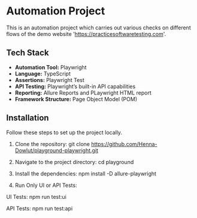 # Automation Project

This is an automation project which carries out various checks on different flows of the demo website 'https://practicesoftwaretesting.com'.

## Tech Stack

- **Automation Tool:** Playwright
- **Language:** TypeScript
- **Assertions:** Playwright Test
- **API Testing:** Playwright’s built-in API capabilities
- **Reporting:** Allure Reports and PLaywright HTML report
- **Framework Structure:** Page Object Model (POM)

## Installation

Follow these steps to set up the project locally.

1. Clone the repository:
   git clone https://github.com/Henna-Dowlut/playground-playwright.git

2. Navigate to the project directory:
   cd playground

3. Install the dependencies:
   npm install -D allure-playwright

4. Run Only UI or API Tests:

UI Tests:
npm run test:ui

API Tests:
npm run test:api
